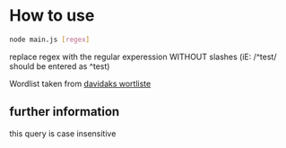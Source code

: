 # How to use
``` sh
node main.js [regex]
```
replace regex with the regular experession WITHOUT slashes (iE: /^test/ should be entered as ^test)

Wordlist taken from [davidaks wortliste](https://github.com/davidak/wortliste)

## further information
this query is case insensitive
